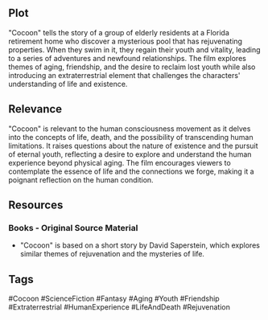 ## Plot
"Cocoon" tells the story of a group of elderly residents at a Florida retirement home who discover a mysterious pool that has rejuvenating properties. When they swim in it, they regain their youth and vitality, leading to a series of adventures and newfound relationships. The film explores themes of aging, friendship, and the desire to reclaim lost youth while also introducing an extraterrestrial element that challenges the characters' understanding of life and existence.

## Relevance
"Cocoon" is relevant to the human consciousness movement as it delves into the concepts of life, death, and the possibility of transcending human limitations. It raises questions about the nature of existence and the pursuit of eternal youth, reflecting a desire to explore and understand the human experience beyond physical aging. The film encourages viewers to contemplate the essence of life and the connections we forge, making it a poignant reflection on the human condition.

## Resources

### Books - Original Source Material 
- "Cocoon" is based on a short story by David Saperstein, which explores similar themes of rejuvenation and the mysteries of life.

## Tags 
#Cocoon #ScienceFiction #Fantasy #Aging #Youth #Friendship #Extraterrestrial #HumanExperience #LifeAndDeath #Rejuvenation
